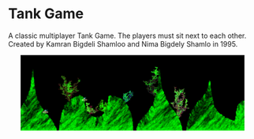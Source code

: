# Tank Game
A classic multiplayer Tank Game. The players must sit next to each other. Created by Kamran Bigdeli Shamloo and Nima Bigdely Shamlo in 1995.

<div align="center">
  <img src="/snapshot.png" width="90%">
</div>
